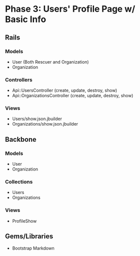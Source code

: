 # Phase 3: Users' Profile Page w/ Basic Info

## Rails
### Models
- User (Both Rescuer and Organization)
- Organization

### Controllers
- Api::UsersController (create, update, destroy, show)
- Api::OrganizationsController (create, update, destroy, show)

### Views
* Users/show.json.jbuilder
* Organizations/show.json.jbuilder


## Backbone
### Models
- User
- Organization

### Collections
- Users
- Organizations

### Views
- ProfileShow


## Gems/Libraries
* Bootstrap Markdown

